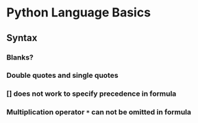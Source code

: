 # Python Language Basics

## Syntax

### Blanks?

### Double quotes and single quotes

### \[\] does not work to specify precedence in formula

### Multiplication operator `*` can not be omitted in formula

